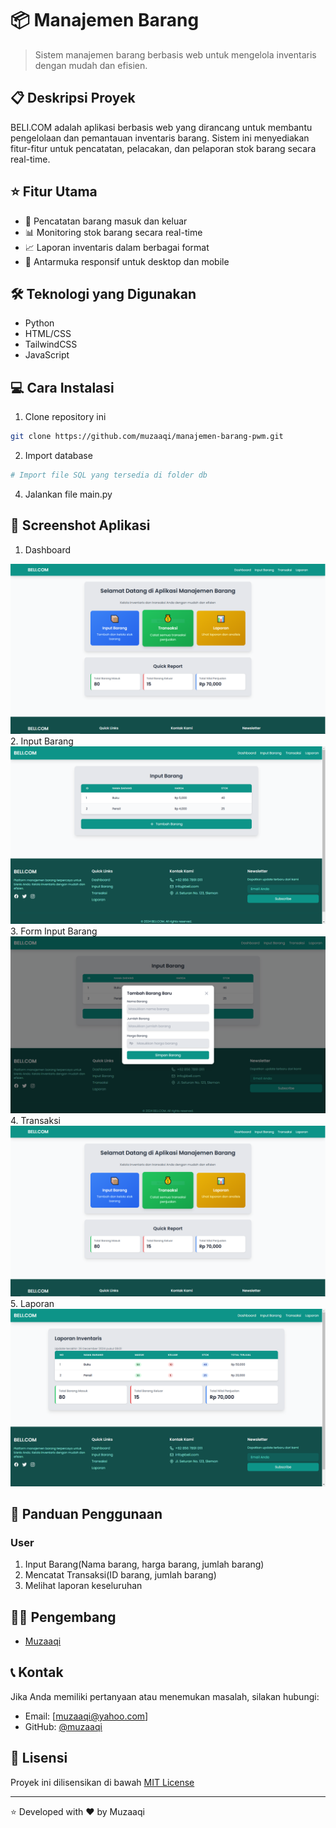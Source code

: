 # 📦 Manajemen Barang

> Sistem manajemen barang berbasis web untuk mengelola inventaris dengan mudah dan efisien.

## 📋 Deskripsi Proyek

BELI.COM adalah aplikasi berbasis web yang dirancang untuk membantu pengelolaan dan pemantauan inventaris barang. Sistem ini menyediakan fitur-fitur untuk pencatatan, pelacakan, dan pelaporan stok barang secara real-time.

## ⭐ Fitur Utama

- 📝 Pencatatan barang masuk dan keluar
- 📊 Monitoring stok barang secara real-time
- 📈 Laporan inventaris dalam berbagai format
- 📱 Antarmuka responsif untuk desktop dan mobile

## 🛠️ Teknologi yang Digunakan

- Python
- HTML/CSS
- TailwindCSS
- JavaScript

## 💻 Cara Instalasi

1. Clone repository ini
```bash
git clone https://github.com/muzaaqi/manajemen-barang-pwm.git
```

2. Import database
```bash
# Import file SQL yang tersedia di folder db
```
4. Jalankan file main.py

## 📱 Screenshot Aplikasi

1. Dashboard
<img src="res/dashboard.png" alt="Dashboard Manajemen Barang" />
2. Input Barang
<img src="res/input_barang.png" alt="Dashboard Manajemen Barang" />
3. Form Input Barang
<img src="res/input_barang_form.png" alt="Dashboard Manajemen Barang" />
4. Transaksi
<img src="res/dashboard.png" alt="Dashboard Manajemen Barang" />
5. Laporan
<img src="res/laporan.png" alt="Dashboard Manajemen Barang" />

## 📖 Panduan Penggunaan

### User
1. Input Barang(Nama barang, harga barang, jumlah barang)
2. Mencatat Transaksi(ID barang, jumlah barang)
3. Melihat laporan keseluruhan

## 👨‍💻 Pengembang

- [Muzaaqi](https://github.com/muzaaqi)

## 📞 Kontak

Jika Anda memiliki pertanyaan atau menemukan masalah, silakan hubungi:
- Email: [muzaaqi@yahoo.com]
- GitHub: [@muzaaqi](https://github.com/muzaaqi)

## 📄 Lisensi

Proyek ini dilisensikan di bawah [MIT License](LICENSE)

---
⭐ Developed with ❤️ by Muzaaqi
